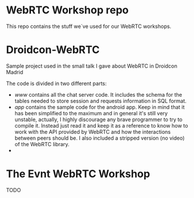 WebRTC Workshop repo
===============

This repo contains the stuff we´ve used for our WebRTC workshops.

Droidcon-WebRTC
===============

Sample project used in the small talk I gave about WebRTC in Droidcon Madrid


The code is divided in two different parts:
  * _www_ contains all the chat server code. It includes the schema for the tables needed to store session and requests information in SQL format. 
  * _app_ contains the sample code for the android app. Keep in mind that it has been simplified to the maximum and in general it's still very unstable, actually, I highly discourage any brave programmer to try to compile it. Instead just read it and keep it as a reference to know how to work with the API provided by WebRTC and how the interactions between peers should be. I also included a stripped version (no video) of the WebRTC library.
  * 
  

The Evnt WebRTC Workshop
========================

TODO

